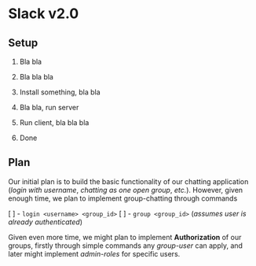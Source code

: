 # Slack v2.0

## Setup

1. Bla bla


2. Bla bla bla


3. Install something, bla bla


4. Bla bla, run server


5. Run client, bla bla bla


6. Done


## Plan
Our initial plan is to build the basic functionality of our chatting application (_login with username_, _chatting as one open group_, _etc._). However, given enough time, we plan to implement group-chatting through commands

[ ] - `login <username> <group_id>`
[ ] - `group <group_id>` (_assumes user is already authenticated_)

Given even more time, we might plan to implement **Authorization** of our groups, firstly through simple commands any _group-user_ can apply, and later might implement _admin-roles_ for specific users.
